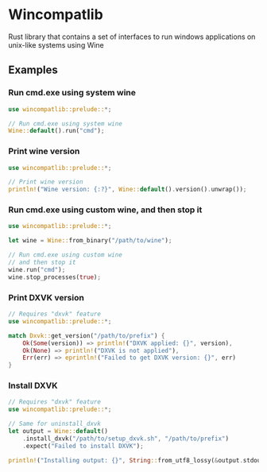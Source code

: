 # Wincompatlib

Rust library that contains a set of interfaces to run windows applications on unix-like systems using Wine

## Examples

### Run cmd.exe using system wine

```rust
use wincompatlib::prelude::*;

// Run cmd.exe using system wine
Wine::default().run("cmd");
```

### Print wine version

```rust
use wincompatlib::prelude::*;

// Print wine version
println!("Wine version: {:?}", Wine::default().version().unwrap());
```

### Run cmd.exe using custom wine, and then stop it

```rust
use wincompatlib::prelude::*;

let wine = Wine::from_binary("/path/to/wine");

// Run cmd.exe using custom wine
// and then stop it
wine.run("cmd");
wine.stop_processes(true);
```

### Print DXVK version

```rust
// Requires "dxvk" feature
use wincompatlib::prelude::*;

match Dxvk::get_version("/path/to/prefix") {
    Ok(Some(version)) => println!("DXVK applied: {}", version),
    Ok(None) => println!("DXVK is not applied"),
    Err(err) => eprintln!("Failed to get DXVK version: {}", err)
}
```

### Install DXVK

```rust
// Requires "dxvk" feature
use wincompatlib::prelude::*;

// Same for uninstall_dxvk
let output = Wine::default()
    .install_dxvk("/path/to/setup_dxvk.sh", "/path/to/prefix")
    .expect("Failed to install DXVK");

println!("Installing output: {}", String::from_utf8_lossy(&output.stdout));
```
